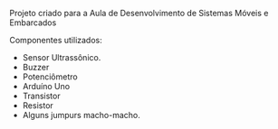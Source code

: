 Projeto criado para a Aula de Desenvolvimento de Sistemas Móveis e Embarcados

Componentes utilizados:
- Sensor Ultrassônico.
- Buzzer
- Potenciômetro
- Arduíno Uno
- Transistor
- Resistor
- Alguns jumpurs macho-macho.
  

